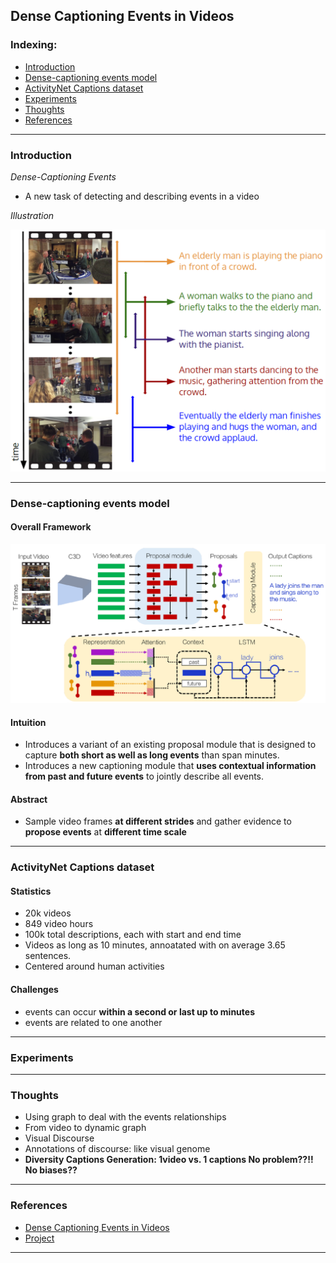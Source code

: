 ## Dense Captioning Events in Videos

### Indexing:
- [Introduction](#Introducton)
- [Dense-captioning events model](#Dense-captioning-events-model)
- [ActivityNet Captions dataset](#ActivityNet-Captions-dataset)
- [Experiments](#Experiments)
- [Thoughts](#Thoughts)
- [References](#References)
---
### Introduction
*Dense-Captioning Events*
- A new task of detecting and describing events in a video


*Illustration*

<img src="https://github.com/qiuyue1993/Notes/blob/master/Video%20Captioning/Images/Paper-Summarize_Dense-Captioning-Events_Task-Illustration.png" width="600" hegiht="400" align=center/>

---
### Dense-captioning events model
#### Overall Framework

<img src="https://github.com/qiuyue1993/Notes/blob/master/Video%20Captioning/Images/Paper-Summarize_Dense-Captioning-Events_Overall-Framework.png" width="600" hegiht="400" align=center/>

#### Intuition
- Introduces a variant of an existing proposal module that is designed to capture **both short as well as long events** than span minutes.
- Introduces a new captioning module that **uses contextual information from past and future events** to jointly describe all events.

#### Abstract
- Sample video frames **at different strides** and gather evidence to **propose events** at **different time scale**

---
### ActivityNet Captions dataset
#### Statistics
- 20k videos
- 849 video hours
- 100k total descriptions, each with start and end time
- Videos as long as 10 minutes, annoatated with on average 3.65 sentences.
- Centered around human activities

#### Challenges
- events can occur **within a second or last up to minutes**
- events are related to one another

---
### Experiments


---
### Thoughts
- Using graph to deal with the events relationships
- From video to dynamic graph
- Visual Discourse 
- Annotations of discourse: like visual genome
- **Diversity Captions Generation: 1video vs. 1 captions No problem??!! No biases??**

---
### References
- [Dense Captioning Events in Videos](https://arxiv.org/pdf/1705.00754.pdf)
- [Project](https://cs.stanford.edu/people/ranjaykrishna/densevid/)
---
